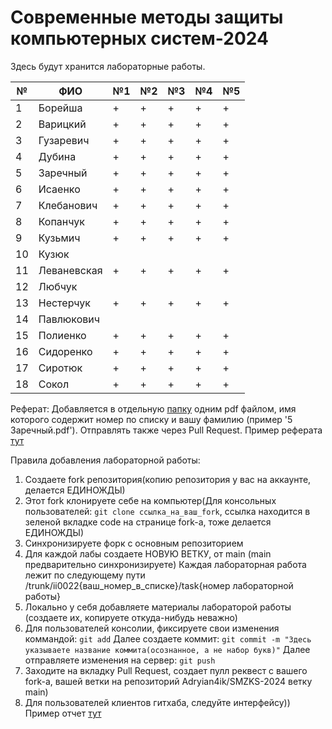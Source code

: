 # Современные методы защиты компьютерных систем-2024

Здесь будут хранится лабораторные работы.

| № | ФИО             |№1 |№2 |№3 |№4 |№5 |
|---|-----------------|---|---|---|---|---|
| 1 |Борейша          | + | + | + | + | + |
| 2 |Варицкий         | + | + | + | + | + |
| 3 |Гузаревич        | + | + | + | + | + |
| 4 |Дубина           | + | + | + | + | + |
| 5 |Заречный         | + | + | + | + | + |
| 6 |Исаенко          | + | + | + | + | + |
| 7 |Клебанович       | + | + | + | + | + |
| 8 |Копанчук         | + | + | + | + | + |
| 9 |Кузьмич          | + | + | + | + | + |
|10 |Кузюк            |   |   |   |   |   |
|11 |Леваневская      | + | + | + | + | + |
|12 |Любчук           |   |   |   |   |   |
|13 |Нестерчук        | + | + | + | + | + |
|14 |Павлюкович       |   |   |   |   |   |
|15 |Полиенко         | + | + | + | + | + |
|16 |Сидоренко        | + | + | + | + | + |
|17 |Сиротюк          | + | + | + | + | + |
|18 |Сокол            | + | + | + | + | + |

Реферат:
  Добавляется в отдельную [папку](./referats) одним pdf файлом, имя которого содержит номер по списку и вашу фамилию (пример '5 Заречный.pdf'). Отправлять также через Pull Request.
Пример реферата [тут](./example/Фамилия.pdf)

Правила добавления лабораторной работы:
  1. Создаете fork репозитория(копию репозитория у вас на аккаунте, делается ЕДИНОЖДЫ)
  2. Этот fork клонируете себе на компьютер(Для консольных пользователей: ```git clone ссылка_на_ваш_fork```, ссылка находится в зеленой вкладке code на странице fork-a, тоже делается ЕДИНОЖДЫ)
  3. Синхронизируете форк с основным репозиторием
  4. Для каждой лабы создаете НОВУЮ ВЕТКУ, от main (main предварительно синхронизируете)
     Каждая лабораторная работа лежит по следующему пути /trunk/ii0022{ваш_номер_в_списке}/task{номер лабораторной работы}
  5. Локально  у себя добавляете материалы лабораторой работы (создаете их, копируете откуда-нибудь неважно)
  6. Для пользователей консолии, фиксируете свои изменения коммандой:
     ```git add```
     Далее создаете коммит:
     ```git commit -m "Здесь указываете название коммита(осознанное, а не набор букв)"```
     Далее отправляете изменения на сервер:
     ```git push```
  7. Заходите на вкладку Pull Request, создает пулл реквест с вашего fork-a, вашей ветки на репозиторий Adryian4ik/SMZKS-2024 ветку main)
  8. Для пользователей клиентов гитхаба, следуйте интерфейсу))
Пример отчет [тут](./example/report.md)
